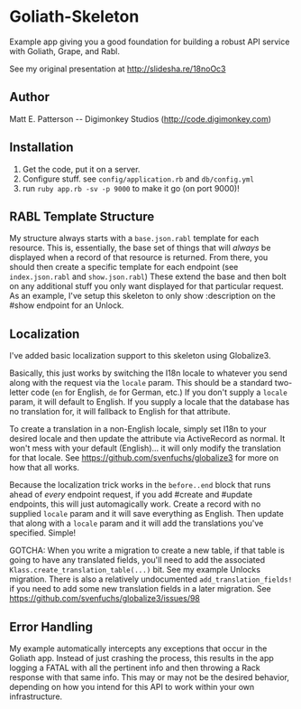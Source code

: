 # Goliath-Skeleton

Example app giving you a good foundation for building a robust API
service with Goliath, Grape, and Rabl.

See my original presentation at http://slidesha.re/18noOc3

## Author

Matt E. Patterson -- Digimonkey Studios (http://code.digimonkey.com)

## Installation

1. Get the code, put it on a server.
2. Configure stuff. see `config/application.rb` and `db/config.yml`
3. run `ruby app.rb -sv -p 9000` to make it go (on port 9000)!

## RABL Template Structure

My structure always starts with a `base.json.rabl` template for each resource. This is, essentially, the base set of things that will _always_ be displayed when a record of that resource is returned. From there, you should then create a specific template for each endpoint (see `index.json.rabl` and `show.json.rabl`) These extend the base and then bolt on any additional stuff you only want displayed for that particular request. As an example, I've setup this skeleton to only show :description on the #show endpoint for an Unlock.

## Localization

I've added basic localization support to this skeleton using Globalize3.

Basically, this just works by switching the I18n locale to whatever you send along with the request via the `locale` param. This should be a standard two-letter code (`en` for English, `de` for German, etc.) If you don't supply a `locale` param, it will default to English. If you supply a locale that the database has no translation for, it will fallback to English for that attribute.

To create a translation in a non-English locale, simply set I18n to your desired locale and then update the attribute via ActiveRecord as normal. It won't mess with your default (English)... it will only modify the translation for that locale. See https://github.com/svenfuchs/globalize3 for more on how that all works.

Because the localization trick works in the `before..end` block that runs ahead of _every_ endpoint request, if you add #create and #update endpoints, this will just automagically work. Create a record with no supplied `locale` param and it will save everything as English. Then update that along with a `locale` param and it will add the translations you've specified. Simple!

GOTCHA: When you write a migration to create a new table, if that table is going to have any translated fields, you'll need to add the associated `Klass.create_translation_table(...)` bit. See my example Unlocks migration. There is also a relatively undocumented `add_translation_fields!` if you need to add some new translation fields in a later migration. See https://github.com/svenfuchs/globalize3/issues/98

## Error Handling

My example automatically intercepts any exceptions that occur in the Goliath app. Instead of just crashing the process, this results in the app logging a FATAL with all the pertinent info and then throwing a Rack response with that same info. This may or may not be the desired behavior, depending on how you intend for this API to work within your own infrastructure.